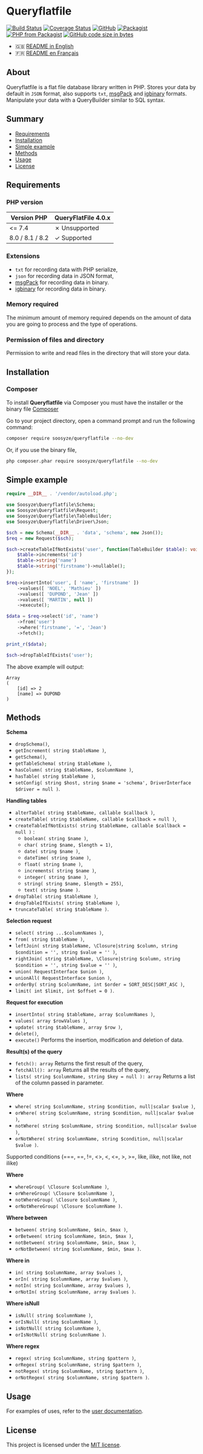 # Queryflatfile

[![Build Status](https://github.com/soosyze/queryflatfile/workflows/Tests/badge.svg?branch=master)](https://github.com/soosyze/queryflatfile/actions?query=branch:master "Tests")
[![Coverage Status](https://coveralls.io/repos/github/soosyze/queryflatfile/badge.svg?branch=master)](https://coveralls.io/github/soosyze/queryflatfile?branch=master "Coveralls")
[![GitHub](https://img.shields.io/github/license/mashape/apistatus.svg)](https://github.com/soosyze/queryflatfile/blob/master/LICENSE "LICENSE")
[![Packagist](https://img.shields.io/packagist/v/soosyze/queryflatfile.svg)](https://packagist.org/packages/soosyze/queryflatfile "Packagist")
[![PHP from Packagist](https://img.shields.io/packagist/php-v/soosyze/queryflatfile.svg)](/README.md#version-php "PHP version 8.0 minimum")
[![GitHub code size in bytes](https://img.shields.io/github/languages/code-size/soosyze/queryflatfile.svg)](https://github.com/soosyze/queryflatfile/archive/master.zip "Download")

- :gb: [README in English](README.md)
- :fr: [README en Français](README_fr.md)

## About

Queryflatfile is a flat file database library written in PHP.
Stores your data by default in `JSON` format, also supports `txt`, [msgPack](https://pecl.php.net/package/msgpack) and [igbinary](https://pecl.php.net/package/igbinary) formats.
Manipulate your data with a QueryBuilder similar to SQL syntax.

## Summary

- [Requirements](/README.md#requirements)
- [Installation](/README.md#installation)
- [Simple example](/README.md#simple-exemple)
- [Methods](/README.md#methods)
- [Usage](/README.md#usage)
- [License](/README.md#license)

## Requirements

### PHP version

| Version PHP     | QueryFlatFile 4.0.x |
| --------------- | ------------------- |
| <= 7.4          | ✗ Unsupported       |
| 8.0 / 8.1 / 8.2 | ✓ Supported         |

### Extensions

- `txt` for recording data with PHP serialize,
- `json` for recording data in JSON format,
- [msgPack](https://pecl.php.net/package/msgpack) for recording data in binary.
- [igbinary](https://pecl.php.net/package/igbinary) for recording data in binary.

### Memory required

The minimum amount of memory required depends on the amount of data you are going to process and the type of operations.

### Permission of files and directory

Permission to write and read files in the directory that will store your data.

## Installation

### Composer

To install **Queryflatfile** via Composer you must have the installer or the binary file [Composer](https://getcomposer.org/download/)

Go to your project directory, open a command prompt and run the following command:

```sh
composer require soosyze/queryflatfile --no-dev
```

Or, if you use the binary file,

```sh
php composer.phar require soosyze/queryflatfile --no-dev
```

## Simple example

```php
require __DIR__ . '/vendor/autoload.php';

use Soosyze\Queryflatfile\Schema;
use Soosyze\Queryflatfile\Request;
use Soosyze\Queryflatfile\TableBuilder;
use Soosyze\Queryflatfile\Driver\Json;

$sch = new Schema(__DIR__ . 'data', 'schema', new Json());
$req = new Request($sch);

$sch->createTableIfNotExists('user', function(TableBuilder $table): void {
    $table->increments('id')
    $table->string('name')
    $table->string('firstname')->nullable();
});

$req->insertInto('user', [ 'name', 'firstname' ])
    ->values([ 'NOEL', 'Mathieu' ])
    ->values([ 'DUPOND', 'Jean' ])
    ->values([ 'MARTIN', null ])
    ->execute();

$data = $req->select('id', 'name')
    ->from('user')
    ->where('firstname', '=', 'Jean')
    ->fetch();

print_r($data);

$sch->dropTableIfExists('user');
```

The above example will output:

```
Array
(
    [id] => 2
    [name] => DUPOND
)
```

## Methods

**Schema**

- `dropSchema()`,
- `getIncrement( string $tableName )`,
- `getSchema()`,
- `getTableSchema( string $tableName )`,
- `hasColumn( string $tableName, $columnName )`,
- `hasTable( string $tableName )`,
- `setConfig( string $host, string $name = 'schema', DriverInterface $driver = null )`.

**Handling tables**

- `alterTable( string $tableName, callable $callback )`,
- `createTable( string $tableName, callable $callback = null )`,
- `createTableIfNotExists( string $tableName, callable $callback = null )` :
  - `boolean( string $name )`,
  - `char( string $name, $length = 1)`,
  - `date( string $name )`,
  - `dateTime( string $name )`,
  - `float( string $name )`,
  - `increments( string $name )`,
  - `integer( string $name )`,
  - `string( string $name, $length = 255)`,
  - `text( string $name )`.
- `dropTable( string $tableName )`,
- `dropTableIfExists( string $tableName )`,
- `truncateTable( string $tableName )`.

**Selection request**

- `select( string ...$columnNames )`,
- `from( string $tableName )`,
- `leftJoin( string $tableName, \Closure|string $column, string $condition = '', string $value = '' )`,
- `rightJoin( string $tableName, \Closure|string $column, string $condition = '', string $value = '' )`,
- `union( RequestInterface $union )`,
- `unionAll( RequestInterface $union )`,
- `orderBy( string $columnName, int $order = SORT_DESC|SORT_ASC )`,
- `limit( int $limit, int $offset = 0 )`.

**Request for execution**

- `insertInto( string $tableName, array $columnNames )`,
- `values( array $rowValues )`,
- `update( string $tableName, array $row )`,
- `delete()`,
- `execute()` Performs the insertion, modification and deletion of data.

**Result(s) of the query**

- `fetch(): array` Returns the first result of the query,
- `fetchAll(): array` Returns all the results of the query,
- `lists( string $columnName, string $key = null ): array` Returns a list of the column passed in parameter.

**Where**

- `where( string $columnName, string $condition, null|scalar $value )`,
- `orWhere( string $columnName, string $condition, null|scalar $value )`,
- `notWhere( string $columnName, string $condition, null|scalar $value )`,
- `orNotWhere( string $columnName, string $condition, null|scalar $value )`.

Supported conditions (===, ==, !=, <>, <, <=, >, >=, like, ilike, not like, not ilike)

**Where**

- `whereGroup( \Closure $columnName )`,
- `orWhereGroup( \Closure $columnName )`,
- `notWhereGroup( \Closure $columnName )`,
- `orNotWhereGroup( \Closure $columnName )`.

**Where between**

- `between( string $columnName, $min, $max )`,
- `orBetween( string $columnName, $min, $max )`,
- `notBetween( string $columnName, $min, $max )`,
- `orNotBetween( string $columnName, $min, $max )`.

**Where in**

- `in( string $columnName, array $values )`,
- `orIn( string $columnName, array $values )`,
- `notIn( string $columnName, array $values )`,
- `orNotIn( string $columnName, array $values )`.

**Where isNull**

- `isNull( string $columnName )`,
- `orIsNull( string $columnName )`,
- `isNotNull( string $columnName )`,
- `orIsNotNull( string $columnName )`.

**Where regex**

- `regex( string $columnName, string $pattern )`,
- `orRegex( string $columnName, string $pattern )`,
- `notRegex( string $columnName, string $pattern )`,
- `orNotRegex( string $columnName, string $pattern )`.

## Usage

For examples of uses, refer to the [user documentation](/USAGE.md).

## License

This project is licensed under the [MIT license](/LICENSE).

